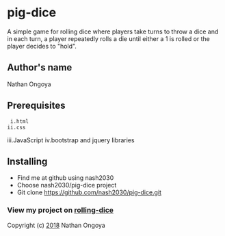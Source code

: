 # pig-dice
  A simple game for rolling dice where players take turns to throw a dice and in each turn, a player repeatedly rolls a die until either a 1 is rolled or the player decides to "hold".

## Author's name
  Nathan Ongoya

## Prerequisites
     i.html
    ii.css
   iii.JavaScript
    iv.bootstrap and jquery libraries

## Installing
 * Find me at github using nash2030
 * Choose nash2030/pig-dice project
 * Git clone <https://github.com/nash2030/pig-dice.git>

### View my project on [rolling-dice](https://github.com/nash2030/pig-dice.git)

Copyright (c) [2018](https://en.wikipedia.org/wiki/MIT_License) Nathan Ongoya
